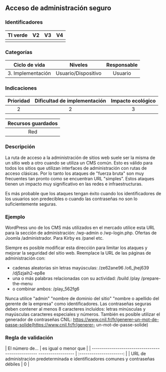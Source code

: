 ## Acceso de administración seguro

 ### Identificadores

 | TI verde | V2 | V3 | V4 |
 | :-----: | :-: | :-: | :-: |
 | | | | |

 ### Categorías

 | Ciclo de vida | Niveles | Responsable |
 | :-----------------------: | :---------: | :---------: |
 | 3. Implementación | Usuario/Dispositivo | Usuario |

 ### Indicaciones

 | Prioridad | Dificultad de implementación | Impacto ecológico |
 | :------: | :----------------------: | :-----------------------: |
 | 2 | 2 | 3 |

 | Recursos guardados |
 | :-------------: |
 | Red |

 ### Descripción

 La ruta de acceso a la administración de sitios web suele ser la misma de un sitio web a otro cuando se utiliza un CMS común. Esto es válido para todos los sitios que utilizan interfaces de administración con rutas de acceso clásicas. Por lo tanto los ataques de "fuerza bruta" son muy frecuentes tan pronto como se encuentran URL "simples". Estos ataques tienen un impacto muy significativo en las redes e infraestructuras.

 Es más probable que los ataques tengan éxito cuando los identificadores de los usuarios son predecibles o cuando las contraseñas no son lo suficientemente seguras.

 ### Ejemplo

 WordPress uno de los CMS más utilizados en el mercado utilice esta URL para la sección de administración: /wp-admin o /wp-login.php. Ofertas de Joomla /administrador. Para Kirby es /panel etc.

 Siempre es posible modificar esta dirección para limitar los ataques y mejorar la seguridad del sitio web. Reemplace la URL de las páginas de administración con:

 - cadenas aleatorias sin letras mayúsculas: /ze62ane96 /o6_jhej639 /dj5zjaih2-ep8e
 - una o más palabras relacionadas con su actividad: /build /play /prepare-the-menu
 - o combinar ambos: /play_562fg6

 Nunca utilice "admin" "nombre de dominio del sitio" "nombre o apellido del gerente de la empresa" como identificadores. Las contraseñas seguras deben contener al menos 8 caracteres incluidos: letras minúsculas y mayúsculas caracteres especiales y números. También es posible utilizar el generador de contraseñas CNIL: https://www.cnil.fr/fr/generer-un-mot-de-passe-solide(https://www.cnil.fr/fr/generer- un-mot-de-passe-solide)

 ### Regla de validación

 | El número de... | es igual o menor que |
 | -------------------------------------------------- ------------------ | :----------------------: |
 | URL de administración predeterminada e identificadores comunes y contraseñas débiles | 0 |
